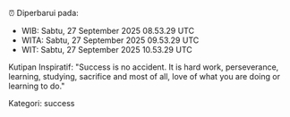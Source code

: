 ⏰ Diperbarui pada:
- WIB: Sabtu, 27 September 2025 08.53.29 UTC
- WITA: Sabtu, 27 September 2025 09.53.29 UTC
- WIT: Sabtu, 27 September 2025 10.53.29 UTC

Kutipan Inspiratif:
"Success is no accident. It is hard work, perseverance, learning, studying, sacrifice and most of all, love of what you are doing or learning to do."


Kategori: success

